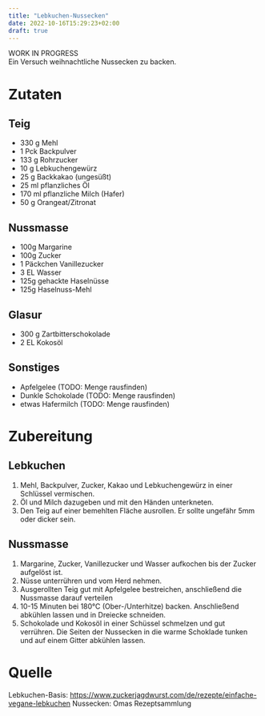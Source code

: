 ```yaml
---
title: "Lebkuchen-Nussecken"
date: 2022-10-16T15:29:23+02:00
draft: true
---
```

WORK IN PROGRESS  
Ein Versuch weihnachtliche Nussecken zu backen. 

# Zutaten
## Teig
- 330 g Mehl
- 1 Pck Backpulver
- 133 g Rohrzucker
- 10 g Lebkuchengewürz
- 25 g Backkakao (ungesüßt)
- 25 ml pflanzliches Öl
- 170 ml pflanzliche Milch (Hafer)
- 50 g Orangeat/Zitronat

## Nussmasse
- 100g Margarine
- 100g Zucker
- 1 Päckchen Vanillezucker
- 3 EL Wasser
- 125g gehackte Haselnüsse 
- 125g Haselnuss-Mehl

## Glasur
- 300 g Zartbitterschokolade
- 2 EL Kokosöl

## Sonstiges
- Apfelgelee (TODO: Menge rausfinden)
- Dunkle Schokolade (TODO: Menge rausfinden)
- etwas Hafermilch (TODO: Menge rausfinden)

# Zubereitung
## Lebkuchen
1. Mehl, Backpulver, Zucker, Kakao und Lebkuchengewürz in einer Schlüssel vermischen.
2. Öl und Milch dazugeben und mit den Händen unterkneten.
3. Den Teig auf einer bemehlten Fläche ausrollen. Er sollte ungefähr 5mm oder dicker sein.

## Nussmasse
1. Margarine, Zucker, Vanillezucker und Wasser aufkochen bis der Zucker aufgelöst ist. 
2. Nüsse unterrühren und vom Herd nehmen.
3. Ausgerollten Teig gut mit Apfelgelee bestreichen, anschließend die Nussmasse darauf verteilen
4. 10-15 Minuten bei 180°C (Ober-/Unterhitze) backen. Anschließend abkühlen lassen und in Dreiecke schneiden. 
5. Schokolade und Kokosöl in einer Schüssel schmelzen und gut verrühren. Die Seiten der Nussecken in die warme Schoklade tunken und auf einem Gitter abkühlen lassen.

# Quelle
Lebkuchen-Basis: https://www.zuckerjagdwurst.com/de/rezepte/einfache-vegane-lebkuchen
Nussecken: Omas Rezeptsammlung
